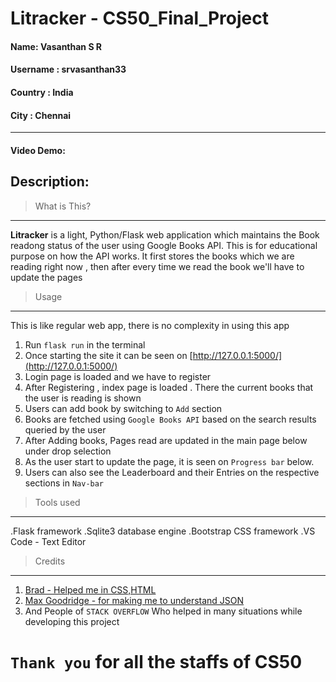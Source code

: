 Litracker - CS50_Final_Project
==============================
#### Name: Vasanthan S R 
#### Username : srvasanthan33
#### Country : India
#### City : Chennai

-----
#### Video Demo:

## Description:

 >What is This?
-------------

**Litracker** is a light, Python/Flask web application which maintains the Book readong status of the user using Google Books API. This is for educational purpose on how the API works. It first stores the books which we are reading right now , then after every time we read the book we'll have to update the pages


>Usage
------------
This is like regular web app, there is no complexity in using this app

1. Run `flask run` in the terminal 
2. Once starting the site it can be seen on [http://127.0.0.1:5000/](http://127.0.0.1:5000/)
3. Login page is loaded and we have to register
4. After Registering , index page is loaded . There the current books that the user is reading is shown
5. Users can add book by switching to `Add` section
6. Books are fetched using `Google Books API` based on the search results queried by the user
7. After Adding books, Pages read are updated in the main page below under drop selection
8. As the user start to update the page, it is seen on `Progress bar` below.
9. Users can also see the Leaderboard  and their Entries on the respective sections in `Nav-bar`

>Tools used
--------------
.Flask framework
.Sqlite3 database engine
.Bootstrap CSS framework
.VS Code - Text Editor

>Credits
---------------
1. [Brad - Helped me in CSS,HTML](https://www.youtube.com/@LearnWebCode)
2. [Max Goodridge - for making me to understand JSON](https://www.youtube.com/@MaxGoodridgeTech)
3. And People of `STACK OVERFLOW` Who helped in many situations while developing this project

`Thank you` for all the staffs of **CS50**
============================
